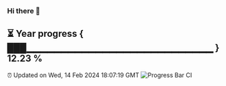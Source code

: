 ### Hi there 👋
⏳ Year progress { ███▁▁▁▁▁▁▁▁▁▁▁▁▁▁▁▁▁▁▁▁▁▁▁▁▁▁▁ } 12.23 %
---
⏰ Updated on Wed, 14 Feb 2024 18:07:19 GMT
![Progress Bar CI](https://github.com/Moyi321/Moyi321/workflows/Progress%20Bar%20CI/badge.svg)
